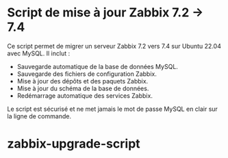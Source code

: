 # Script de mise à jour Zabbix 7.2 → 7.4

Ce script permet de migrer un serveur Zabbix 7.2 vers 7.4 sur Ubuntu 22.04 avec MySQL. Il inclut :

- Sauvegarde automatique de la base de données MySQL.
- Sauvegarde des fichiers de configuration Zabbix.
- Mise à jour des dépôts et des paquets Zabbix.
- Mise à jour du schéma de la base de données.
- Redémarrage automatique des services Zabbix.

Le script est sécurisé et ne met jamais le mot de passe MySQL en clair sur la ligne de commande.
# zabbix-upgrade-script
